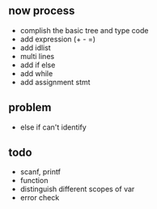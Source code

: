 
## now process
+ complish the basic tree and type code
+ add expression (+ - =)
+ add idlist
+ multi lines
+ add if else
+ add while
+ add assignment stmt
## problem
+ else if can't identify
## todo
+ scanf, printf
+ function
+ distinguish different scopes of var
+ error check